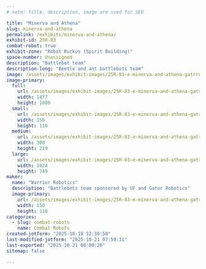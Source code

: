 ```yaml
---
# note: title, description, image are used for SEO

title: "Minerva and Athena"
slug: minerva-and-athena
permalink: /exhibits/minerva-and-athena/
exhibit-id: 25R-83
combat-robot: true
exhibit-zone: "Robot Ruckus (Spirit Building)"
space-number: Unassigned
description: "Battlebot team"
description-long: "Beetle and ant battlebots team"
image: /assets/images/exhibit-images/25R-83-e-minerva-and-athena-gatrrobo-2027-300x219.png
image-primary: 
  full:
    url: /assets/images/exhibit-images/25R-83-e-minerva-and-athena-gatrrobo-2027-full.png
    width: 1477
    height: 1080
  small:
    url: /assets/images/exhibit-images/25R-83-e-minerva-and-athena-gatrrobo-2027-150x110.png
    width: 150
    height: 110
  medium:
    url: /assets/images/exhibit-images/25R-83-e-minerva-and-athena-gatrrobo-2027-300x219.png
    width: 300
    height: 219
  large:
    url: /assets/images/exhibit-images/25R-83-e-minerva-and-athena-gatrrobo-2027-1024x749.png
    width: 1024
    height: 749
maker: 
  name: "Warrior Robotics"
  description: "Battlebots team sponsored by UF and Gator Robotics"
  image-primary:
    url: /assets/images/exhibit-images/25R-83-m-minerva-and-athena-gatrrobo-300x219.png
    width: 150
    height: 110
categories: 
  - slug: combat-robots
    name: Combat Robots
created-jotform: "2025-10-18 12:30:58"
last-modified-jotform: "2025-10-21 07:59:11"
last-exported: "2025-10-21 08:00:26"
sitemap: false

---
```

